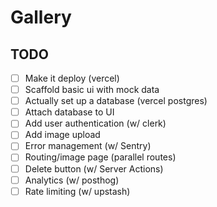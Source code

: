 # Gallery

## TODO
- [ ] Make it deploy (vercel)
- [ ] Scaffold basic ui with mock data
- [ ] Actually set up a database (vercel postgres)
- [ ] Attach database to UI
- [ ] Add user authentication (w/ clerk)
- [ ] Add image upload
- [ ] Error management (w/ Sentry)
- [ ] Routing/image page (parallel routes)
- [ ] Delete button (w/ Server Actions)
- [ ] Analytics (w/ posthog)
- [ ] Rate limiting (w/ upstash)